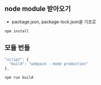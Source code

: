 ## node module 받아오기

- package.json, package-lock.json을 기초로

```bash
npm install
```

## 모듈 번들

```js
"script": {
  "build": "webpack --mode production"
},
```

```bash
npm run build
```
